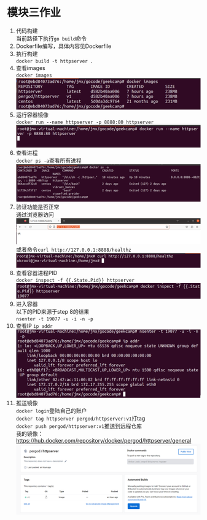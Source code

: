 # 模块三作业
1. 代码构建 <br/>
当前路径下执行`go build`命令
2. Dockerfile编写，具体内容见Dockerfile
3. 执行构建<br/>
`docker build -t httpserver .`
4. 查看images<br/>
`docker images`
![img_3.png](img_3.png)
5. 运行容器镜像<br/>
`docker run --name httpserver -p 8888:80 httpserver`
![img_4.png](img_4.png)
6. 查看进程<br/>
`docker ps -a`查看所有进程
![img_5.png](img_5.png)
7. 验证功能是否正常<br/>
通过浏览器访问<br/>
![img_7.png](img_7.png)
或者命令`curl http://127.0.0.1:8888/healthz`
![img_6.png](img_6.png)
8. 查看容器进程PID<br/>
`docker inspect -f {{.State.Pid}} httpserver`
![img_2.png](img_2.png)
9. 进入容器<br/>
以下的PID来源于step 8的结果<br/>
`nsenter -t 19077 -u -i -n -p`
10. 查看IP
`ip addr`
![img.png](img.png)
11. 推送镜像 <br/>
   `docker login`登陆自己的账户 <br/>
   `docker tag httpserver pergod/httpserver:v1`打tag <br/>
   `docker push pergod/httpserver:v1`推送到远程仓库 <br/>
   我的镜像：https://hub.docker.com/repository/docker/pergod/httpserver/general
![img_1.png](img_1.png)
